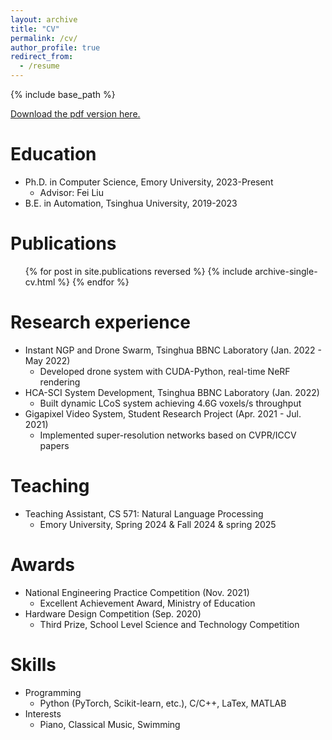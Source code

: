 ```yaml
---
layout: archive
title: "CV"
permalink: /cv/
author_profile: true
redirect_from:
  - /resume
---
```

{% include base_path %}

[Download the pdf version here.](../assets/CV_Yiming.pdf)

Education
======
* Ph.D. in Computer Science, Emory University, 2023-Present
  * Advisor: Fei Liu
* B.E. in Automation, Tsinghua University, 2019-2023

Publications
======
  <ul>{% for post in site.publications reversed %}
    {% include archive-single-cv.html %}
  {% endfor %}</ul>
  
Research experience
======
* Instant NGP and Drone Swarm, Tsinghua BBNC Laboratory (Jan. 2022 - May 2022)
  * Developed drone system with CUDA-Python, real-time NeRF rendering
* HCA-SCI System Development, Tsinghua BBNC Laboratory (Jan. 2022)
  * Built dynamic LCoS system achieving 4.6G voxels/s throughput
* Gigapixel Video System, Student Research Project (Apr. 2021 - Jul. 2021)
  * Implemented super-resolution networks based on CVPR/ICCV papers

Teaching
======
* Teaching Assistant, CS 571: Natural Language Processing
  * Emory University, Spring 2024 & Fall 2024 & spring 2025

Awards
======
* National Engineering Practice Competition (Nov. 2021)
  * Excellent Achievement Award, Ministry of Education
* Hardware Design Competition (Sep. 2020)
  * Third Prize, School Level Science and Technology Competition

Skills
======
* Programming
  * Python (PyTorch, Scikit-learn, etc.), C/C++, LaTex, MATLAB
* Interests
  * Piano, Classical Music, Swimming
